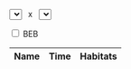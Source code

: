 <div id="sandbox">
  <p><select id="d1"></select>
    <span style="margin: 0px 0.5em;">x</span>
    <select id="d2"></select></p>
  <p><input id="beb" type="checkbox" /> BEB</p>
  <table>
    <thead><tr><th>Name</th><th>Time</th><th>Habitats</th></tr></thead>
    <tbody id="results"></tbody>
  </table>
</div>
<script type="text/javascript" src="requires/prototype.js"></script>
<script type="text/javascript" src="requires/builder.js"></script>

<script type="text/javascript" src="dragons.js"></script>
<script type="text/javascript" src="calc.js"></script>
<script type="text/javascript" src="controller.js"></script>
